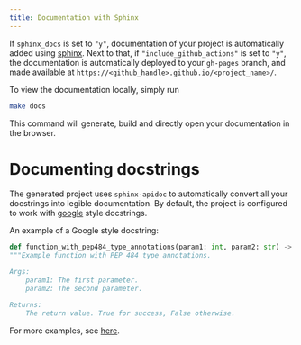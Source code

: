 ```yaml
---
title: Documentation with Sphinx
---
```


If `sphinx_docs` is set to `"y"`, documentation of your project is
automatically added using
[sphinx](https://www.sphinx-doc.org/en/master/). Next to that, if
`"include_github_actions"` is set to `"y"`, the documentation is
automatically deployed to your `gh-pages` branch, and made available at
`https://<github_handle>.github.io/<project_name>/`.

To view the documentation locally, simply run

``` bash
make docs
```

This command will generate, build and directly open your documentation
in the browser.

# Documenting docstrings

The generated project uses `sphinx-apidoc` to automatically convert all
your docstrings into legible documentation. By default, the project is
configured to work with
[google](https://google.github.io/styleguide/pyguide.html) style
docstrings.

An example of a Google style docstring:

``` python
def function_with_pep484_type_annotations(param1: int, param2: str) -> bool:
"""Example function with PEP 484 type annotations.

Args:
    param1: The first parameter.
    param2: The second parameter.

Returns:
    The return value. True for success, False otherwise.
```

For more examples, see
[here](https://sphinxcontrib-napoleon.readthedocs.io/en/latest/example_google.html).
